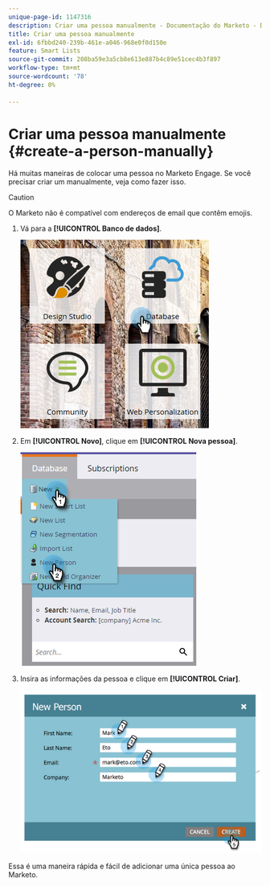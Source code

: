 ```yaml
---
unique-page-id: 1147316
description: Criar uma pessoa manualmente - Documentação do Marketo - Documentação do produto
title: Criar uma pessoa manualmente
exl-id: 6fbbd240-239b-461e-a046-968e0f0d150e
feature: Smart Lists
source-git-commit: 208ba59e3a5cb8e613e887b4c89e51cec4b3f897
workflow-type: tm+mt
source-wordcount: '78'
ht-degree: 0%

---
```


# Criar uma pessoa manualmente {#create-a-person-manually}

Há muitas maneiras de colocar uma pessoa no Marketo Engage. Se você precisar criar um manualmente, veja como fazer isso.

>[!CAUTION]
>
>O Marketo não é compatível com endereços de email que contêm emojis.

1. Vá para a **[!UICONTROL Banco de dados]**.

   ![](assets/db-1.png)

1. Em **[!UICONTROL Novo]**, clique em **[!UICONTROL Nova pessoa]**.

   ![](assets/two-2.png)

1. Insira as informações da pessoa e clique em **[!UICONTROL Criar]**.

   ![](assets/three-2.png)

Essa é uma maneira rápida e fácil de adicionar uma única pessoa ao Marketo.
